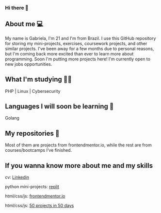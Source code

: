 ### Hi there 👋

## About me 💻
My name is Gabriela, I'm 21 and I'm from Brazil. I use this GitHub repository for storing my mini-projects, exercises, coursework projects, and other similar projects. I've been away for a few months due to personal reasons, but I'm coming back more excited than ever to learn more about programming. Soon I'm putting more projects here! I'm currently open to new jobs opportunities.

## What I'm studying ✍🏻
PHP | Linux | Cybersecurity

## Languages I will soon be learning 📖
Golang

## My repositories 📁
Most of them are projects from frontendmentor.io, while the rest are from courses/bootcamps I've finished.


## If you wanna know more about me and my skills

cv: [Linkedin](https://www.linkedin.com/in/gabrieldsalvarenga)

python mini-projects: [replit](https://replit.com/@gabrieldsalv)

html/css/js: [frontendmentor.io](https://www.frontendmentor.io/profile/gabrieldsalv)

html/css/js: [50 projects in 50 days](https://codepen.io/collection/GoBgzN)

